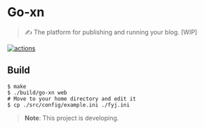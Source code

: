 # Go-xn

> ✍ The platform for publishing and running your blog. [WIP]

[![actions](https://img.shields.io/github/actions/workflow/status/Pengxn/go-xn/test.yml?label=action&logo=github&style=flat-square)](https://github.com/Pengxn/go-xn/actions/workflows/test.yml)

## Build

```shell
$ make
$ ./build/go-xn web
# Move to your home directory and edit it
$ cp ./src/config/example.ini ./fyj.ini
```

> **Note**: This project is developing.
